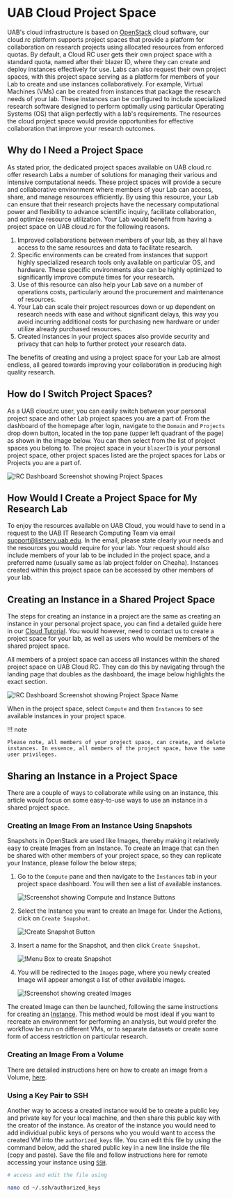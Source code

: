 # UAB Cloud Project Space

UAB's cloud infrastructure is based on [OpenStack](https://www.openstack.org/) cloud software, our cloud.rc platform supports project spaces that provide a platform for collaboration on research projects using allocated resources from enforced quotas. By default, a Cloud RC user gets their own project space with a standard quota, named after their blazer ID, where they can create and deploy instances effectively for use. Labs can also request their own project spaces, with this project space serving as a platform for members of your Lab to create and use instances collaboratively. For example, Virtual Machines (VMs) can be created from instances that package the research needs of your lab. These instances can be configured to include specialized research software designed to perform optimally using particular Operating Systems (OS) that align perfectly with a lab's requirements. The resources the cloud project space would provide opportunities for effective collaboration that improve your research outcomes.

## Why do I Need a Project Space

As stated prior, the dedicated project spaces available on UAB cloud.rc offer research Labs a number of solutions for managing their various and intensive computational needs. These project spaces will provide a secure and collaborative environment where members of your Lab can access, share, and manage resources efficiently. By using this resource, your Lab can ensure that their research projects have the necessary computational power and flexibility to advance scientific inquiry, facilitate collaboration, and optimize resource utilization. Your Lab would benefit from having a project space on UAB cloud.rc for the following reasons.

1. Improved collaborations between members of your lab, as they all have access to the same resources and data to facilitate research.
1. Specific environments can be created from instances that support highly specialized research tools only available on particular OS, and hardware. These specific environments also can be highly optimized to significantly improve compute times for your research.
1. Use of this resource can also help your Lab save on a number of operations costs, particularly around the procurement and maintenance of resources.
1. Your Lab can scale their project resources down or up dependent on research needs with ease and without significant delays, this way you avoid incurring additional costs for purchasing new hardware or under utilize already purchased resources.
1. Created instances in your project spaces also provide security and privacy that can help to further protect your research data.

The benefits of creating and using a project space for your Lab are almost endless, all geared towards improving your collaboration in producing high quality research.

## How do I Switch Project Spaces?

As a UAB cloud.rc user, you can easily switch between your personal project space and other Lab project spaces you are a part of. From the dashboard of the homepage after login, navigate to the `Domain` and `Projects` drop down button, located in the top pane (upper left quadrant of the page) as shown in the image below. You can then select from the list of project spaces you belong to. The project space in your `blazerID` is your personal project space, other project spaces listed are the project spaces for Labs or Projects you are a part of.

![!RC Dashboard Screenshot showing Project Spaces](images/rc_move_project.png)

## How Would I Create a Project Space for My Research Lab

To enjoy the resources available on UAB Cloud, you would have to send in a request to the UAB IT Research Computing Team via email [support@listserv.uab.edu](mailto:support@listserv.uab.edu). In the email, please state clearly your needs and the resources you would require for your lab. Your request should also include members of your lab to be included in the project space, and a preferred name (usually same as lab project folder on Cheaha). Instances created within this project space can be accessed by other members of your lab.

## Creating an Instance in a Shared Project Space

The steps for creating an instance in a project are the same as creating an instance in your personal project space, you can find a detailed guide here in our [Cloud Tutorial](tutorial/index.md). You would however, need to contact us to create a project space for your lab, as well as users who would be members of the shared project space.

All members of a project space can access all instances within the shared project space on UAB Cloud RC. They can do this by navigating through the landing page that doubles as the dashboard, the image below highlights the exact section.

![!RC Dashboard Screenshot showing Project Space Name](images/rc_proj_dashboard.png)

When in the project space, select `Compute` and then `Instances` to see available instances in your project space.

<!-- markdownlint-disable MD046 -->
!!! note

    Please note, all members of your project space, can create, and delete instances. In essence, all members of the project space, have the same user privileges.
<!-- markdownlint-enable MD046 -->

## Sharing an Instance in a Project Space

There are a couple of ways to collaborate while using on an instance, this article would focus on some easy-to-use ways to use an instance in a shared project space.

### Creating an Image From an Instance Using Snapshots

Snapshots in OpenStack are used like Images, thereby making it relatively easy to create Images from an Instance. To create an Image that can then be shared with other members of your project space, so they can replicate your Instance, please follow the below steps;

1. Go to the `Compute` pane and then navigate to the `Instances` tab in your project space dashboard. You will then see a list of available instances.

    ![!Screenshot showing Compute and Instance Buttons](images/rc_comp_instance.png)

1. Select the Instance you want to create an Image for. Under the Actions, click on `Create Snapshot`.

    ![!Create Snapshot Button](images/rc_snapshot_button.png)

1. Insert a name for the Snapshot, and then click `Create Snapshot`.

    ![!Menu Box to create Snapshot](images/rc_instance_snapshot.png)

1. You will be redirected to the `Images` page, where you newly created Image will appear amongst a list of other available images.

    ![!Screenshot showing created Images](images/rc_created_image.png)

The created Image can then be launched, following the same instructions for creating an [Instance](../uab_cloud/tutorial/instances.md). This method would be most ideal if you want to recreate an environment for performing an analysis, but would prefer the workflow be run on different VMs, or to separate datasets or create some form of access restriction on particular research.

### Creating an Image From a Volume

There are detailed instructions here on how to create an image from a Volume, [here](snapshots.md#creating-a-volume-snapshot).

### Using a Key Pair to SSH

Another way to access a created instance would be to create a public key and private key for your local machine, and then share this public key with the creator of the instance. As creator of the instance you would need to add individual public keys of persons who you would want to access the created VM into the `authorized_keys` file. You can edit this file by using the command below, add the shared public key in a new line inside the file (copy and paste). Save the file and follow instructions here for remote accessing your instance using [`SSH`](remote_access.md).

```bash
# access and edit the file using

nano cd ~/.ssh/authorized_keys

```
